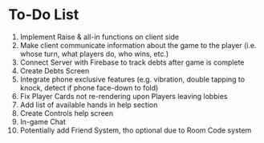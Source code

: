 # To-Do List
<ol>
<li>Implement Raise & all-in functions on client side</li>
<li>Make client communicate information about the game to the player (i.e. whose turn, what players do, who wins, etc.)</li>
<li>Connect Server with Firebase to track debts after game is complete</li>
<li>Create Debts Screen</li>
<li>Integrate phone exclusive features (e.g. vibration, double tapping to knock, detect if phone face-down to fold)</li>
<li>Fix Player Cards not re-rendering upon Players leaving lobbies </li>
<li>Add list of available hands in help section</li>
<li>Create Controls help screen</li>
<li>In-game Chat</li>
<li>Potentially add Friend System, tho optional due to Room Code system</li>
</ol>